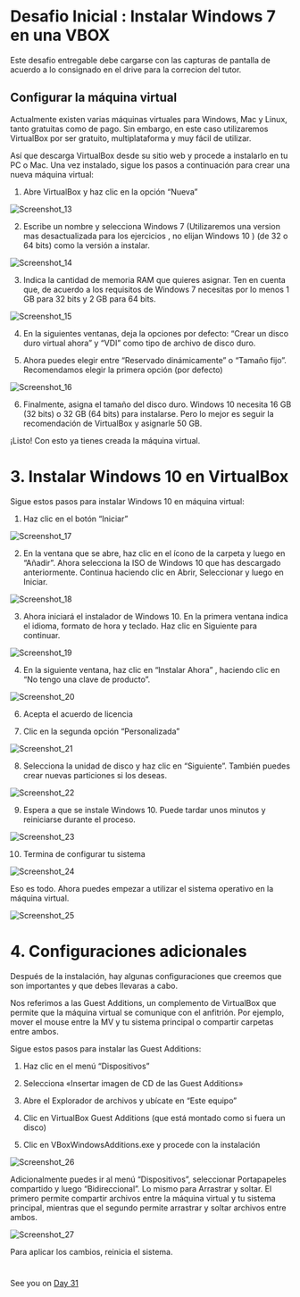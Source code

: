 

# Desafio Inicial : Instalar Windows 7 en una VBOX

Este desafio entregable debe cargarse con las capturas de pantalla de acuerdo a lo consignado en el drive para la correcion del tutor.

## Configurar la máquina virtual

Actualmente existen varias máquinas virtuales para Windows, Mac y Linux, tanto gratuitas como de pago. Sin embargo, en este caso utilizaremos VirtualBox por ser gratuito, multiplataforma y muy fácil de utilizar.

Así que descarga VirtualBox desde su sitio web y procede a instalarlo en tu PC o Mac. Una vez instalado, sigue los pasos a continuación para crear una nueva máquina virtual:

1. Abre VirtualBox y haz clic en la opción “Nueva”


![Screenshot_13](https://user-images.githubusercontent.com/96561825/172943248-d849d112-0e9a-4565-85d2-18320eab0ad6.png)



2. Escribe un nombre y selecciona Windows 7 (Utilizaremos una version mas desactualizada para los ejercicios , no elijan Windows 10 ) (de 32 o 64 bits) como la versión
a instalar.

![Screenshot_14](https://user-images.githubusercontent.com/96561825/172943310-f05a0d74-320a-427c-95e8-45275a6a1d51.png)

3. Indica la cantidad de memoria RAM que quieres asignar. Ten en cuenta que, de acuerdo a los requisitos de Windows 7 necesitas por lo menos 1 GB para 32 bits y 2 GB para 64 bits.


![Screenshot_15](https://user-images.githubusercontent.com/96561825/172943384-c9bd4e30-4093-48a8-8d28-0ea54e2c8373.png)


4. En la siguientes ventanas, deja la opciones por defecto: “Crear un disco duro virtual ahora” y “VDI” como tipo de archivo de disco duro.



5. Ahora puedes elegir entre “Reservado dinámicamente” o “Tamaño fijo”. Recomendamos
elegir la primera opción (por defecto)

![Screenshot_16](https://user-images.githubusercontent.com/96561825/172943666-472bd6de-8358-4d47-a1a5-4c9ea728d635.png)


6. Finalmente, asigna el tamaño del disco duro. Windows 10 necesita 16 GB (32 bits) o 32 GB (64 bits) para instalarse. Pero lo mejor es seguir la recomendación de VirtualBox y asignarle 50 GB.

¡Listo! Con esto ya tienes creada la máquina virtual.


#
# 3. Instalar Windows 10 en VirtualBox

Sigue estos pasos para instalar Windows 10 en máquina virtual:

1. Haz clic en el botón “Iniciar”

![Screenshot_17](https://user-images.githubusercontent.com/96561825/172943837-076a31df-e849-4c08-941c-f9ea42f46845.png)


2. En la ventana que se abre, haz clic en el ícono de la carpeta y luego en “Añadir”. Ahora selecciona la ISO de Windows 10 que has descargado anteriormente. Continua haciendo clic en Abrir, Seleccionar y luego en Iniciar.



![Screenshot_18](https://user-images.githubusercontent.com/96561825/172943887-509006ac-9fb4-4e6e-a836-78c6f026c243.png)


3. Ahora iniciará el instalador de Windows 10. En la primera ventana indica el idioma, formato de hora y teclado. Haz clic en Siguiente para continuar.


![Screenshot_19](https://user-images.githubusercontent.com/96561825/172944021-e7c74cfc-c19d-4ed7-a8d8-c10b13ac97df.png)

4. En la siguiente ventana, haz clic en “Instalar Ahora” ,  haciendo clic en “No tengo una clave de producto”.

![Screenshot_20](https://user-images.githubusercontent.com/96561825/172944208-097a419f-28c9-4f6a-a148-6e5e9786a85d.png)

6. Acepta el acuerdo de licencia

7. Clic en la segunda opción “Personalizada”

![Screenshot_21](https://user-images.githubusercontent.com/96561825/172944329-62b92e2c-be4c-47d3-a4d8-6d58c48d19d9.png)

8. Selecciona la unidad de disco y haz clic en “Siguiente”. También puedes crear nuevas particiones si los deseas.


![Screenshot_22](https://user-images.githubusercontent.com/96561825/172944737-c37ecd67-36c3-46c0-a541-29b7156b033d.png)

9. Espera a que se instale Windows 10. Puede tardar unos minutos y reiniciarse durante el proceso.

![Screenshot_23](https://user-images.githubusercontent.com/96561825/172944891-db1e1fc4-db7c-45b4-9dd8-5b84d3b0ce9d.png)


10. Termina de configurar tu sistema

![Screenshot_24](https://user-images.githubusercontent.com/96561825/172944930-5c76d72c-3f73-4388-a822-32895e33989f.png)

Eso es todo. Ahora puedes empezar a utilizar el sistema operativo en la máquina virtual.


![Screenshot_25](https://user-images.githubusercontent.com/96561825/172945046-c347f512-6413-431f-bcd2-7c2b22dfeebf.png)


# 4. Configuraciones adicionales


Después de la instalación, hay algunas configuraciones que creemos que son importantes y
que debes llevaras a cabo.

Nos referimos a las Guest Additions, un complemento de VirtualBox que permite que la máquina virtual se comunique con el anfitrión. Por ejemplo, mover el mouse entre la MV y tu sistema principal o compartir carpetas entre ambos. 

Sigue estos pasos para instalar las Guest Additions:

1. Haz clic en el menú “Dispositivos”

2. Selecciona «Insertar imagen de CD de las Guest Additions»

3. Abre el Explorador de archivos y ubícate en “Este equipo”

4. Clic en VirtualBox Guest Additions (que está montado como si fuera un disco)

5. Clic en VBoxWindowsAdditions.exe y procede con la instalación

![Screenshot_26](https://user-images.githubusercontent.com/96561825/172945231-1325a095-fc91-46c4-8297-85cddeba558f.png)


Adicionalmente puedes ir al menú “Dispositivos”, seleccionar Portapapeles compartido y luego “Bidireccional”. Lo mismo para Arrastrar y soltar. El primero permite compartir archivos entre la máquina virtual y tu sistema principal, mientras que el segundo permite arrastrar y soltar archivos entre ambos.

![Screenshot_27](https://user-images.githubusercontent.com/96561825/172945343-0641b655-38d1-49f1-9a97-21d0d4076eb3.png)

Para aplicar los cambios, reinicia el sistema.



#
#
#
#
#


See you on [Day 31](day31.md)
